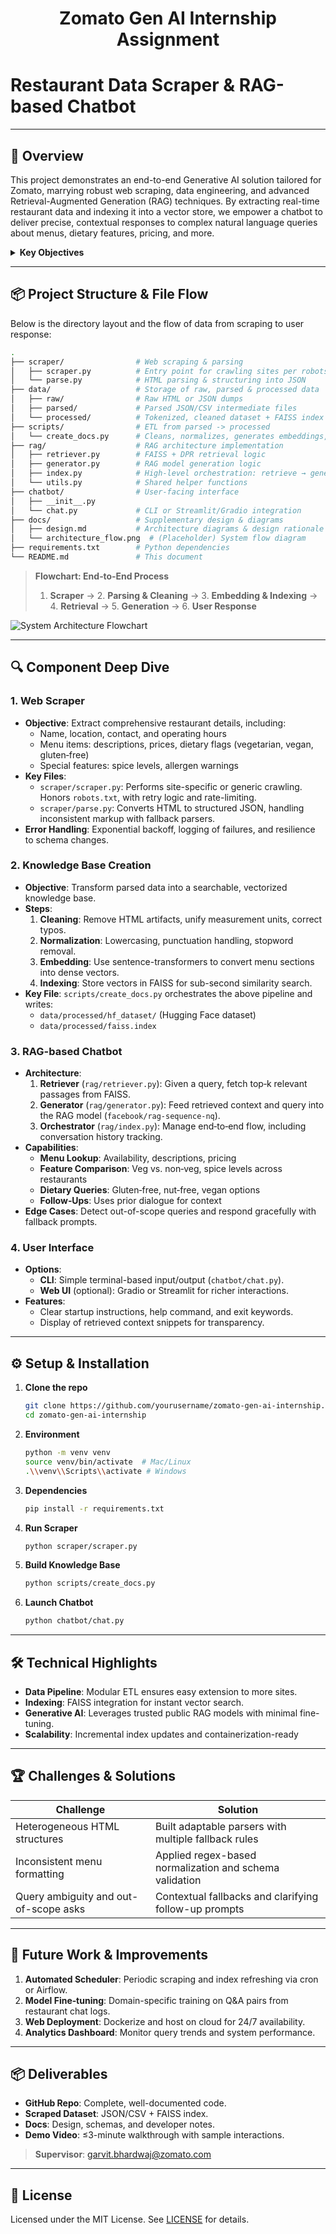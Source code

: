 <h1 align="center">Zomato Gen AI Internship Assignment</h1>

# Restaurant Data Scraper & RAG-based Chatbot

-----

## 🎯 Overview
This project demonstrates an end-to-end Generative AI solution tailored for Zomato, marrying robust web scraping, data engineering, and advanced Retrieval-Augmented Generation (RAG) techniques. By extracting real-time restaurant data and indexing it into a vector store, we empower a chatbot to deliver precise, contextual responses to complex natural language queries about menus, dietary features, pricing, and more.

<details>
<summary><strong>Key Objectives</strong></summary>

1. **Comprehensive Web Scraping**: Gather menus, pricing, and features from 5–10 diverse restaurants.
2. **Data Processing & Knowledge Base**: Clean, normalize, embed, and efficiently index scraped data.
3. **RAG Chatbot**: Build a retrieval+generation system that answers user queries with situational awareness.
4. **User Interface**: Provide an accessible CLI or web interface for end-to-end interactions.
</details>

---

## 📦 Project Structure & File Flow
Below is the directory layout and the flow of data from scraping to user response:

```bash
.
├── scraper/                # Web scraping & parsing
│   ├── scraper.py          # Entry point for crawling sites per robots.txt
│   └── parse.py            # HTML parsing & structuring into JSON
├── data/                   # Storage of raw, parsed & processed data
│   ├── raw/                # Raw HTML or JSON dumps
│   ├── parsed/             # Parsed JSON/CSV intermediate files
│   └── processed/          # Tokenized, cleaned dataset + FAISS index
├── scripts/                # ETL from parsed -> processed
│   └── create_docs.py      # Cleans, normalizes, generates embeddings, builds FAISS index
├── rag/                    # RAG architecture implementation
│   ├── retriever.py        # FAISS + DPR retrieval logic
│   ├── generator.py        # RAG model generation logic
│   ├── index.py            # High-level orchestration: retrieve → generate
│   └── utils.py            # Shared helper functions
├── chatbot/                # User-facing interface
│   ├── __init__.py
│   └── chat.py             # CLI or Streamlit/Gradio integration
├── docs/                   # Supplementary design & diagrams
│   ├── design.md           # Architecture diagrams & design rationale
│   └── architecture_flow.png  # (Placeholder) System flow diagram
├── requirements.txt        # Python dependencies
└── README.md               # This document
```

> **Flowchart: End‑to‑End Process**  
> 1. **Scraper** → 2. **Parsing & Cleaning** → 3. **Embedding & Indexing** → 4. **Retrieval** → 5. **Generation** → 6. **User Response**

![System Architecture Flowchart](docs/architecture_flow.png)

---

## 🔍 Component Deep Dive

### 1. Web Scraper
- **Objective**: Extract comprehensive restaurant details, including:
  - Name, location, contact, and operating hours
  - Menu items: descriptions, prices, dietary flags (vegetarian, vegan, gluten‑free)
  - Special features: spice levels, allergen warnings
- **Key Files**:
  - `scraper/scraper.py`: Performs site-specific or generic crawling. Honors `robots.txt`, with retry logic and rate-limiting.
  - `scraper/parse.py`: Converts HTML to structured JSON, handling inconsistent markup with fallback parsers.
- **Error Handling**: Exponential backoff, logging of failures, and resilience to schema changes.

### 2. Knowledge Base Creation
- **Objective**: Transform parsed data into a searchable, vectorized knowledge base.
- **Steps**:
  1. **Cleaning**: Remove HTML artifacts, unify measurement units, correct typos.
  2. **Normalization**: Lowercasing, punctuation handling, stopword removal.
  3. **Embedding**: Use sentence-transformers to convert menu sections into dense vectors.
  4. **Indexing**: Store vectors in FAISS for sub-second similarity search.
- **Key File**: `scripts/create_docs.py` orchestrates the above pipeline and writes:
  - `data/processed/hf_dataset/` (Hugging Face dataset)
  - `data/processed/faiss.index`

### 3. RAG-based Chatbot
- **Architecture**:
  1. **Retriever** (`rag/retriever.py`): Given a query, fetch top‑k relevant passages from FAISS.
  2. **Generator** (`rag/generator.py`): Feed retrieved context and query into the RAG model (`facebook/rag-sequence-nq`).
  3. **Orchestrator** (`rag/index.py`): Manage end‑to‑end flow, including conversation history tracking.
- **Capabilities**:
  - **Menu Lookup**: Availability, descriptions, pricing
  - **Feature Comparison**: Veg vs. non‑veg, spice levels across restaurants
  - **Dietary Queries**: Gluten‑free, nut‑free, vegan options
  - **Follow‑Ups**: Uses prior dialogue for context
- **Edge Cases**: Detect out-of-scope queries and respond gracefully with fallback prompts.

### 4. User Interface
- **Options**:
  - **CLI**: Simple terminal-based input/output (`chatbot/chat.py`).
  - **Web UI** (optional): Gradio or Streamlit for richer interactions.
- **Features**:
  - Clear startup instructions, help command, and exit keywords.
  - Display of retrieved context snippets for transparency.

---

## ⚙️ Setup & Installation

1. **Clone the repo**
   ```bash
   git clone https://github.com/yourusername/zomato-gen-ai-internship.git
   cd zomato-gen-ai-internship
   ```
2. **Environment**
   ```bash
   python -m venv venv
   source venv/bin/activate  # Mac/Linux
   .\\venv\\Scripts\\activate # Windows
   ```
3. **Dependencies**
   ```bash
   pip install -r requirements.txt
   ```
4. **Run Scraper**
   ```bash
   python scraper/scraper.py
   ```
5. **Build Knowledge Base**
   ```bash
   python scripts/create_docs.py
   ```
6. **Launch Chatbot**
   ```bash
   python chatbot/chat.py
   ```

---

## 🛠️ Technical Highlights
- **Data Pipeline**: Modular ETL ensures easy extension to more sites.
- **Indexing**: FAISS integration for instant vector search.
- **Generative AI**: Leverages trusted public RAG models with minimal fine-tuning.
- **Scalability**: Incremental index updates and containerization-ready

---

## 🏆 Challenges & Solutions
| Challenge                             | Solution                                         |
|---------------------------------------|--------------------------------------------------|
| Heterogeneous HTML structures         | Built adaptable parsers with multiple fallback rules |
| Inconsistent menu formatting          | Applied regex-based normalization and schema validation |
| Query ambiguity and out-of-scope asks | Contextual fallbacks and clarifying follow-up prompts |

---

## 🚀 Future Work & Improvements
1. **Automated Scheduler**: Periodic scraping and index refreshing via cron or Airflow.
2. **Model Fine‑tuning**: Domain-specific training on Q&A pairs from restaurant chat logs.
3. **Web Deployment**: Dockerize and host on cloud for 24/7 availability.
4. **Analytics Dashboard**: Monitor query trends and system performance.

---

## 📦 Deliverables
- **GitHub Repo**: Complete, well-documented code.
- **Scraped Dataset**: JSON/CSV + FAISS index.
- **Docs**: Design, schemas, and developer notes.
- **Demo Video**: ≤3-minute walkthrough with sample interactions.


> **Supervisor**: garvit.bhardwaj@zomato.com

---

## 📄 License
Licensed under the MIT License. See [LICENSE](LICENSE) for details.

